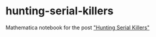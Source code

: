 hunting-serial-killers
===========

Mathematica notebook for the post ["Hunting Serial Killers"](http://jeremykun.wordpress.com/2011/07/20/serial-killers/)
